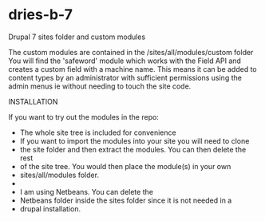 dries-b-7
=========

Drupal 7 sites folder and custom modules

The custom modules are contained in the /sites/all/modules/custom folder
You will find the 'safeword' module which works with the Field API
and creates a custom field with a machine name. This means it can be
added to content types by an administrator with sufficient permissions using the
admin menus ie without needing to touch the site code.

INSTALLATION

If you want to try out the modules in the repo:

- The whole site tree is included for convenience
- If you want to import the modules into your site you will need to clone
- the site folder and then extract the modules. You can then delete the rest
- of the site tree. You would then place the module(s) in your own
- sites/all/modules folder.
-
- I am using Netbeans. You can delete the
- Netbeans folder inside the sites folder since it is not needed in a
- drupal installation.